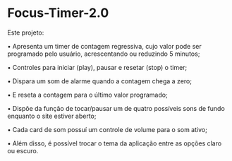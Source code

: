 # Focus-Timer-2.0

Este projeto:


•	Apresenta um timer de contagem regressiva, cujo valor pode ser programado pelo usuário, acrescentando ou reduzindo 5 minutos;

•	Controles para iniciar (play), pausar e resetar (stop) o timer;

•	Dispara um som de alarme quando a contagem chega a zero;

•	E reseta a contagem para o último valor programado;

•	Dispõe da função de tocar/pausar um de quatro possíveis sons de fundo enquanto o site estiver aberto;

•	Cada card de som possuí um controle de volume para o som ativo;

•	Além disso, é possível trocar o tema da aplicação entre as opções claro ou escuro.
